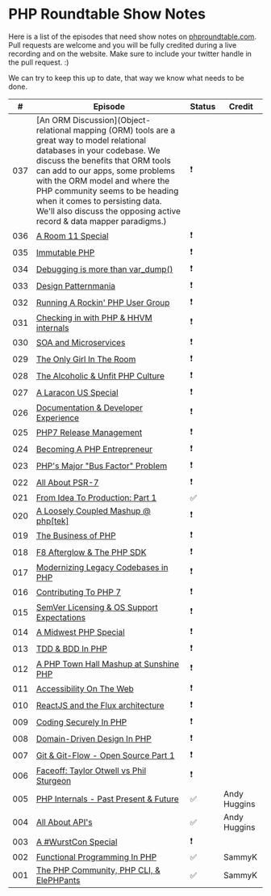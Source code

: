 # PHP Roundtable Show Notes

Here is a list of the episodes that need show notes on [phproundtable.com](https:​/​/​www.phproundtable.com/). Pull requests are welcome and you will be fully credited during a live recording and on the website. Make sure to include your twitter handle in the pull request. :)

We can try to keep this up to date, that way we know what needs to be done.

|  #  |  Episode  |  Status  |  Credit  |
|-----|-----------|----------|----------|
|  037  |  [An ORM Discussion](Object-relational mapping (ORM) tools are a great way to model relational databases in your codebase. We discuss the benefits that ORM tools can add to our apps, some problems with the ORM model and where the PHP community seems to be heading when it comes to persisting data. We'll also discuss the opposing active record & data mapper paradigms.)​  |  :exclamation:  |    |
|  036  |  [A Room 11 Special](https://www.phproundtable.com/episode/discussions-from-room-11-on-stack-overflow)​  |  :exclamation:  |    |
|  035  |  [Immutable PHP](https:​/​/​www.phproundtable.com/​episode/​immutability-and-functional-concepts-in-php)​  |  :exclamation:  |    |
|  034  |  [Debugging is more than var_dump()​​](https:​/​/​www.phproundtable.com/​episode/​debugging-is-more-than-var-dump)  |  :exclamation:  |    |
|  033  |  [Design Patternmania​](https:​/​/​www.phproundtable.com/​episode/​keeping-code-simple-in-a-design-pattern-world)​  |  :exclamation:  |    |
|  032  |  [Running A Rockin' PHP User Group​](https:​/​/​www.phproundtable.com/​episode/​running-a-rockin-php-user-group)​  |  :exclamation:  |    |
|  031  |  [Checking in with PHP & HHVM internals​](https:​/​/​www.phproundtable.com/​episode/​checking-in-with-php-and-hhvm-internals)​  |  :exclamation:  |    |
|  030  |  [SOA and Microservices​](https:​/​/​www.phproundtable.com/​episode/​service-oriented-architecture-and-microservices)​  |  :exclamation:  |    |
|  029  |  [The Only Girl In The Room​​](https:​/​/​www.phproundtable.com/​episode/​being-a-woman-in-the-php-community)  |  :exclamation:  |    |
|  028  |  [The Alcoholic & Unfit PHP Culture​​](https:​/​/​www.phproundtable.com/​episode/​the-alcoholic-and-unfit-php-culture)  |  :exclamation:  |    |
|  027  |  [A Laracon US Special​](https:​/​/​www.phproundtable.com/​episode/​a-2015-laracon-us-special)​  |  :exclamation:  |    |
|  026  |  [Documentation & Developer Experience​](https:​/​/​www.phproundtable.com/​episode/​documentation-and-developer-experience)​  |  :exclamation:  |    |
|  025  |  [PHP7 Release Management​](https:​/​/​www.phproundtable.com/​episode/​php7-release-management)​  |  :exclamation:  |    |
|  024  |  [Becoming A PHP Entrepreneur​](https:​/​/​www.phproundtable.com/​episode/​how-to-become-a-php-entrepreneur)​  |  :exclamation:  |    |
|  023  |  [PHP's Major "Bus Factor" Problem​](https:​/​/​www.phproundtable.com/​episode/​how-the-bus-factor-may-negatively-impact-the-php-ecosystem)​  |  :exclamation:  |    |
|  022  |  [All About PSR-7​​](https:​/​/​www.phproundtable.com/​episode/​psr-7-streams-immutability-middleware-oh-my)  |  :exclamation:  |    |
|  021  |  [From Idea To Production: Part 1​](https:​/​/​www.phproundtable.com/​episode/​part-1-turning-an-idea-into-code-for-production)​  |  :white_check_mark:  |    |
|  020  |  [A Loosely Coupled Mashup @ php[tek]​](https:​/​/​www.phproundtable.com/​episode/​a-loosely-coupled-mashup-phptek-2015)​  |  :exclamation:  |    |
|  019  |  [The Business of PHP​​](https:​/​/​www.phproundtable.com/​episode/​the-business-side-of-php-clients-customer-service-pricing-oh-my)  |  :exclamation:  |    |
|  018  |  [F8 Afterglow & The PHP SDK​](https:​/​/​www.phproundtable.com/​episode/​f8-2015-facebook-developer-conference-and-the-new-php-sdk)​  |  :exclamation:  |    |
|  017  |  [Modernizing Legacy Codebases in PHP​](https:​/​/​www.phproundtable.com/​episode/​how-to-convert-a-legacy-codebase-to-modern-php)​  |  :exclamation:  |    |
|  016  |  [Contributing To PHP 7​](https:​/​/​www.phproundtable.com/​episode/​contributing-to-php-7-with-the-gophp7-ext-project)​  |  :exclamation:  |    |
|  015  |  [SemVer Licensing & OS Support Expectations​](https:​/​/​www.phproundtable.com/​episode/​semver-licensing-os-support-expectations-open-source-series-part-2)​  |  :exclamation:  |    |
|  014  |  [A Midwest PHP Special​](https:​/​/​www.phproundtable.com/​episode/​a-2015-midwest-php-special)​  |  :exclamation:  |    |
|  013  |  [TDD & BDD In PHP​](https:​/​/​www.phproundtable.com/​episode/​test-driven-development-and-behavior-driven-development-in-php)​  |  :exclamation:  |    |
|  012  |  [A PHP Town Hall Mashup at Sunshine PHP​​](https:​/​/​www.phproundtable.com/​episode/​a-2015-sunshine-php-special)  |  :exclamation:  |    |
|  011  |  [Accessibility On The Web​​](https:​/​/​www.phproundtable.com/​episode/​accessibility-on-the-web)  |  :exclamation:  |    |
|  010  |  [ReactJS and the Flux architecture​​](https:​/​/​www.phproundtable.com/​episode/​implementing-reactjs-and-the-flux-application-architecture)  |  :exclamation:  |    |
|  009  |  [Coding Securely In PHP​](https:​/​/​www.phproundtable.com/​episode/​coding-securely-in-php)​  |  :exclamation:  |    |
|  008  |  [Domain-Driven Design In PHP​](https:​/​/​www.phproundtable.com/​episode/​domain-driven-design-in-php)​  |  :exclamation:  |    |
|  007  |  [Git & Git-Flow - Open Source Part 1​](https:​/​/​www.phproundtable.com/​episode/​open-source-series-part-1-git-git-flow)​  |  :exclamation:  |    |
|  006  |  [Faceoff: Taylor Otwell vs Phil Sturgeon​​](https:​/​/​www.phproundtable.com/​episode/​faceoff-taylor-otwell-vs-phil-sturgeon-debating-all-the-things)  |  :exclamation:  |    |
|  005  |  [PHP Internals - Past Present & Future​​](https:​/​/​www.phproundtable.com/​episode/​php-internals-past-present-future)  |  :white_check_mark:  |  Andy Huggins  |
|  004  |  [All About API's​​](https:​/​/​www.phproundtable.com/​episode/​all-about-web-apis-raml-oauth-hateoas)  |  :white_check_mark:  |  Andy Huggins  |
|  003  |  [A #WurstCon Special​](https:​/​/​www.phproundtable.com/​episode/​a-2014-wurstcon-special)​  |  :exclamation:  |    |
|  002  |  [Functional Programming In PHP​​](https:​/​/​www.phproundtable.com/​episode/​functional-programming-non-blocking-asynchronous-event-driven-in-php)  |  :white_check_mark:  |  SammyK  |
|  001  |  [The PHP Community, PHP CLI, & ElePHPants​](https:​/​/​www.phproundtable.com/​episode/​the-php-community-php-from-the-command-line-and-elephpants)  |  :white_check_mark:  |  SammyK  |
